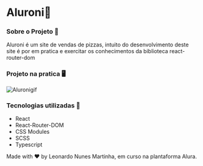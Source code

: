 <h1>Aluroni🍕</h1>

### Sobre o Projeto 📝
<p>Aluroni é um site de vendas de pizzas, intuito do desenvolvimento deste site é por em pratica e exercitar os conhecimentos da biblioteca react-router-dom</p>

### Projeto na pratica 🖥️
![Aluronigif](https://github.com/LeoNzZ7/Aluraoni/blob/main/Aluroni.gif)

### Tecnologias utilizadas 🚀

- React
- React-Router-DOM
- CSS Modules
- SCSS
- Typescript

<footer>
  <span>Made with ❤️ by Leonardo Nunes Martinha, em curso na plantaforma Alura.</span>
</footer>
